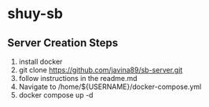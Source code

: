 # shuy-sb

## Server Creation Steps

1. install docker
2. git clone https://github.com/javina89/sb-server.git
3. follow instructions in the readme.md
4. Navigate to /home/${USERNAME}/docker-compose.yml
5. docker compose up -d